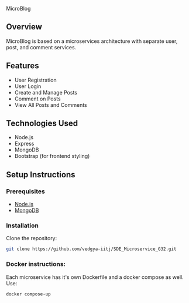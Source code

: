 MicroBlog

## Overview
MicroBlog is based on a microservices architecture with separate user, post, and comment services.

## Features
- User Registration
- User Login
- Create and Manage Posts
- Comment on Posts
- View All Posts and Comments

## Technologies Used
- Node.js
- Express
- MongoDB
- Bootstrap (for frontend styling)

## Setup Instructions

### Prerequisites
- [Node.js](https://nodejs.org/)
- [MongoDB](https://www.mongodb.com/try/download/community)

### Installation

Clone the repository:
```bash
git clone https://github.com/vedgya-iitj/SDE_Microservice_G32.git
```

### Docker instructions:
Each microservice has it's own Dockerfile and a docker compose as well.
Use:
```
docker compose-up
```
